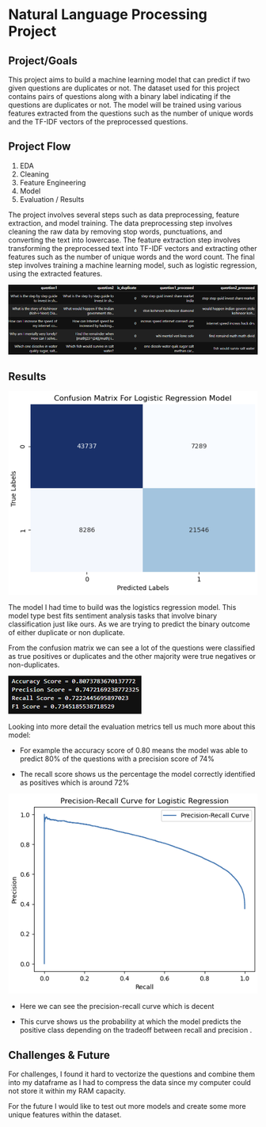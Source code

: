 # Natural Language Processing Project 

## Project/Goals
This project aims to build a machine learning model that can predict if two given questions are duplicates or not. The dataset used for this project contains pairs of questions along with a binary label indicating if the questions are duplicates or not. The model will be trained using various features extracted from the questions such as the number of unique words and the TF-IDF vectors of the preprocessed questions.

## Project Flow 

1. EDA
2. Cleaning
3. Feature Engineering
4. Model
5. Evaluation / Results

The project involves several steps such as data preprocessing, feature extraction, and model training. The data preprocessing step involves cleaning the raw data by removing stop words, punctuations, and converting the text into lowercase. The feature extraction step involves transforming the preprocessed text into TF-IDF vectors and extracting other features such as the number of unique words and the word count. The final step involves training a machine learning model, such as logistic regression, using the extracted features.

![before_after](./images/before_after.png)

## Results

![confusion_matrix](./images/confusion_matrix.png)

The model I had time to build was the logistics regression model. This model type best fits sentiment analysis tasks that involve binary classification just like ours. As we are trying to predict the binary outcome of either duplicate or non duplicate. 

From the confusion matrix we can see a lot of the questions were classified as true positives or duplicates and the other majority were true negatives or non-duplicates.  

![model_results](./images/model_results.png)

Looking into more detail the evaluation metrics tell us much more about this model:

- For example the accuracy score of 0.80 means the model was able to predict 80% of the questions with a precision score of 74%

- The recall score shows us the percentage the model correctly identified as positives which is around 72%

![precision-recall_curve](./images/precisionrecall_curve.png)

- Here we can see the precision-recall curve which is decent 

- This curve shows us the probability at which the model predicts the positive class depending on the tradeoff between recall and precision .

## Challenges & Future
For challenges, I found it hard to vectorize the questions and combine them into my dataframe as I had to compress the data since my computer could not store it within my RAM capacity.

For the future I would like to test out more models and create some more unique features within the dataset.

